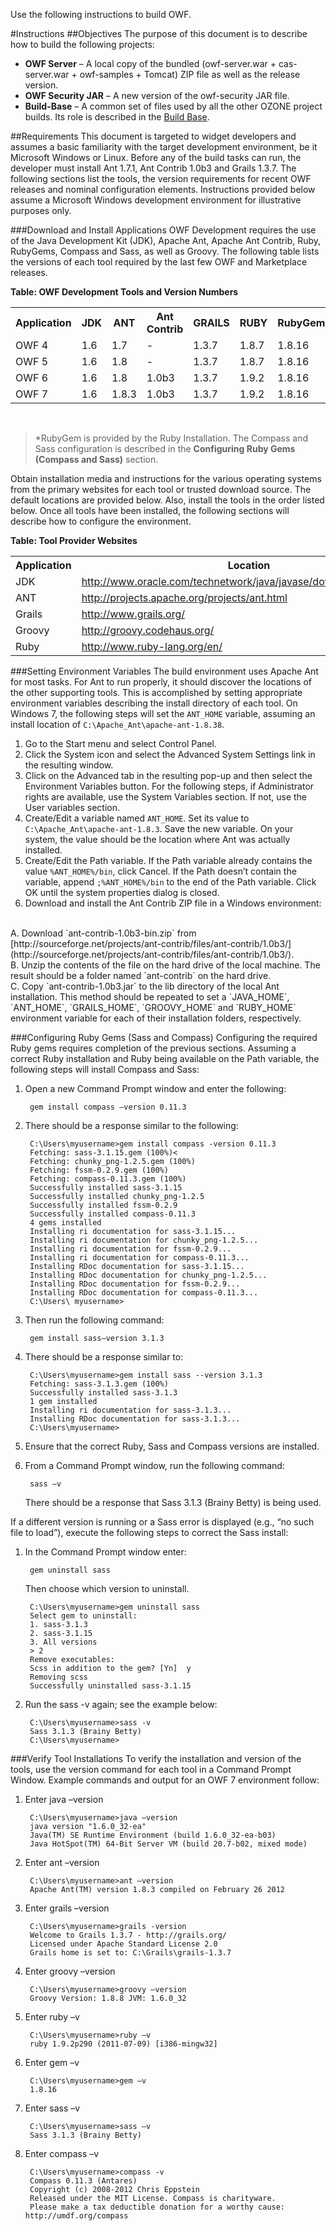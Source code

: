 Use the following instructions to build OWF. 

#Instructions
##Objectives
The purpose of this document is to describe how to build the following projects:

* **OWF Server** – A local copy of the bundled (owf-server.war + cas-server.war + owf-samples + Tomcat) ZIP file as well as the release version.
* **OWF Security JAR** – A new version of the owf-security JAR file.
* **Build-Base** – A common set of files used by all the other OZONE project builds. Its role is described in the [Build Base](OWF-7-Build-Base). 

##Requirements
This document is targeted to widget developers and assumes a basic familiarity with the target development environment, be it Microsoft Windows or Linux. Before any of the build tasks can run, the developer must install Ant 1.7.1, Ant Contrib 1.0b3 and Grails 1.3.7. The following sections list the tools, the version requirements for recent OWF releases and nominal configuration elements. Instructions provided below assume a Microsoft Windows development environment for illustrative purposes only. 

###Download and Install Applications
OWF Development requires the use of the Java Development Kit (JDK), Apache Ant, Apache Ant Contrib, Ruby, RubyGems, Compass and Sass, as well as Groovy. The following table lists the versions of each tool required by the last few OWF and Marketplace releases.

**Table: OWF Development Tools and Version Numbers**

<table>
 <tr> 
<th>Application</th>
<th>JDK</th>
<th>ANT</th>
<th>Ant Contrib</th>
<th>GRAILS</th>
<th>RUBY</th>
<th>RubyGem*</th>
<th>COMPASS*</th>
<th>SASS*</th>
<th>GROOVY</th>
</tr>
<tr> 
<td> OWF 4 </td>
<td> 1.6 </td>
<td> 1.7 </td>
<td> - </td>
<td> 1.3.7 </td>
<td> 1.8.7 </td>
<td> 1.8.16 </td>
<td> 0.11.3 </td>
<td> 3.1.3 </td>
<td> - </td>
</tr>
<tr> 
<td> OWF 5 </td>
<td> 1.6 </td>
<td> 1.8 </td>
<td> - </td>
<td> 1.3.7 </td>
<td> 1.8.7 </td>
<td> 1.8.16 </td>
<td> 0.11.3 </td>
<td> 3.1.3 </td>
<td> - </td>
</tr>
<tr> 
<td> OWF 6 </td>
<td> 1.6 </td>
<td> 1.8 </td>
<td> 1.0b3 </td>
<td> 1.3.7 </td>
<td> 1.9.2 </td>
<td> 1.8.16 </td>
<td> 0.11.3 </td>
<td> 3.1.3 </td>
<td> 1.8.8 </td>
</tr>
<tr> 
<td> OWF 7 </td>
<td> 1.6 </td>
<td> 1.8.3 </td>
<td> 1.0b3 </td>
<td> 1.3.7 </td>
<td> 1.9.2 </td>
<td> 1.8.16 </td>
<td> 0.11.3 </td>
<td> 3.1.3 </td>
<td> 1.8.8 </td>
</tr>
</table>
</br>

> *RubyGem is provided by the Ruby Installation. The Compass and Sass configuration is described in the **Configuring Ruby Gems (Compass and Sass)** section.

Obtain installation media and instructions for the various operating systems from the primary websites for each tool or trusted download source. The default locations are provided below. Also, install the tools in the order listed below. Once all tools have been installed, the following sections will describe how to configure the environment.

**Table: Tool Provider Websites**

<table>
<tr>
<th> Application </th>
<th> Location </th>
</tr>
<tr>
<td> JDK </td>
<td><a href="http://www.oracle.com/technetwork/java/javase/downloads/index.html" target="http://www.oracle.com/technetwork/java/javase/downloads/index.html">http://www.oracle.com/technetwork/java/javase/downloads/index.html</a></td>
</tr>
<tr>
<td>ANT</td>
<td><a href="http://projects.apache.org/projects/ant.html" target="http://projects.apache.org/projects/ant.html">http://projects.apache.org/projects/ant.html</a></td>
</tr>
<tr>
<td>Grails</td>
<td><a href="http://www.grails.org/" target="http://www.grails.org/">http://www.grails.org/</a></td>
</tr>
<tr>
<td>Groovy</td>
<td><a href="http://groovy.codehaus.org/" target="http://groovy.codehaus.org/">http://groovy.codehaus.org/</a></td>
</tr>
<tr>
<td>Ruby</td>
<td><a href="http://www.ruby-lang.org/en/" target="http://www.ruby-lang.org/en/">http://www.ruby-lang.org/en/</a></td>
</tr>
</table>


###Setting Environment Variables
The build environment uses Apache Ant for most tasks. For Ant to run properly, it should discover the locations of the other supporting tools. This is accomplished by setting appropriate environment variables describing the install directory of each tool. On Windows 7, the following steps will set the `ANT_HOME` variable, assuming an install location of `C:\Apache_Ant\apache-ant-1.8.38`.

1. Go to the Start menu and select Control Panel.
2. Click the System icon and select the Advanced System Settings link in the resulting window.
3. Click on the Advanced tab in the resulting pop-up and then select the Environment Variables button. For the following steps, if Administrator rights are available, use the System Variables section. If not, use the User variables section.
4. Create/Edit a variable named `ANT_HOME`. Set its value to `C:\Apache_Ant\apache-ant-1.8.3`. Save the new variable. On your system, the value should be the location where Ant was actually installed.
5. Create/Edit the Path variable. If the Path variable already contains the value `%ANT_HOME%/bin`, click Cancel. If the Path doesn’t contain the variable, append `;%ANT_HOME%/bin` to the end of the Path variable. Click OK until the system properties dialog is closed.
6. Download and install the Ant Contrib ZIP file in a Windows environment:
<br>
       A. Download `ant-contrib-1.0b3-bin.zip` from [http://sourceforge.net/projects/ant-contrib/files/ant-contrib/1.0b3/](http://sourceforge.net/projects/ant-contrib/files/ant-contrib/1.0b3/).<br>
       B. Unzip the contents of the file on the hard drive of the local machine. The result should be a folder named `ant-contrib` on the hard drive.<br>
       C. Copy `ant-contrib-1.0b3.jar` to the lib directory of the local Ant installation.
This method should be repeated to set a `JAVA_HOME`, `ANT_HOME`, `GRAILS_HOME`, `GROOVY_HOME` and `RUBY_HOME` environment variable for each of their installation folders, respectively.

###Configuring Ruby Gems (Sass and Compass)
Configuring the required Ruby gems requires completion of the previous sections. Assuming a correct Ruby installation and Ruby being available on the Path variable, the following steps will install Compass and Sass:

1. Open a new Command Prompt window and enter the following:

        gem install compass –version 0.11.3 

2. There should be a response similar to the following:

        C:\Users\myusername>gem install compass -version 0.11.3
        Fetching: sass-3.1.15.gem (100%)< 
        Fetching: chunky_png-1.2.5.gem (100%) 
        Fetching: fssm-0.2.9.gem (100%)
        Fetching: compass-0.11.3.gem (100%) 
        Successfully installed sass-3.1.15 
        Successfully installed chunky_png-1.2.5 
        Successfully installed fssm-0.2.9 
        Successfully installed compass-0.11.3 
        4 gems installed 
        Installing ri documentation for sass-3.1.15...
        Installing ri documentation for chunky_png-1.2.5... 
        Installing ri documentation for fssm-0.2.9... 
        Installing ri documentation for compass-0.11.3... 
        Installing RDoc documentation for sass-3.1.15... 
        Installing RDoc documentation for chunky_png-1.2.5... 
        Installing RDoc documentation for fssm-0.2.9... 
        Installing RDoc documentation for compass-0.11.3... 
        C:\Users\ myusername> 

3. Then run the following command:

        gem install sass—version 3.1.3

4. There should be a response similar to:

        C:\Users\myusername>gem install sass --version 3.1.3
        Fetching: sass-3.1.3.gem (100%)
        Successfully installed sass-3.1.3
        1 gem installed
        Installing ri documentation for sass-3.1.3...
        Installing RDoc documentation for sass-3.1.3...
        C:\Users\myusername>

5. Ensure that the correct Ruby, Sass and Compass versions are installed.
6. From a Command Prompt window, run the following command:

        sass –v

   There should be a response that Sass 3.1.3 (Brainy Betty) is being used.

If a different version is running or a Sass error is displayed (e.g., “no such file to load”), execute the following steps to correct the Sass install:

1. In the Command Prompt window enter:

        gem uninstall sass

   Then choose which version to uninstall. 

        C:\Users\myusername>gem uninstall sass
        Select gem to uninstall:
 	    1. sass-3.1.3
 	    2. sass-3.1.15
	    3. All versions
	    > 2
	    Remove executables:
	    Scss in addition to the gem? [Yn]  y
	    Removing scss
	    Successfully uninstalled sass-3.1.15 

2. Run the sass -v again; see the example below: 
        
        C:\Users\myusername>sass -v
        Sass 3.1.3 (Brainy Betty) 
        C:\Users\myusername>

###Verify Tool Installations
To verify the installation and version of the tools, use the version command for each tool in a Command Prompt Window. Example commands and output for an OWF 7 environment follow:

1. Enter java –version

        C:\Users\myusername>java –version
        java version "1.6.0_32-ea"
        Java(TM) SE Runtime Environment (build 1.6.0_32-ea-b03)
        Java HotSpot(TM) 64-Bit Server VM (build 20.7-b02, mixed mode)

2. Enter ant –version

        C:\Users\myusername>ant –version
        Apache Ant(TM) version 1.8.3 compiled on February 26 2012

3. Enter grails –version

        C:\Users\myusername>grails -version
        Welcome to Grails 1.3.7 - http://grails.org/
        Licensed under Apache Standard License 2.0
        Grails home is set to: C:\Grails\grails-1.3.7

4. Enter groovy –version

        C:\Users\myusername>groovy –version 
        Groovy Version: 1.8.8 JVM: 1.6.0_32

5. Enter ruby –v

        C:\Users\myusername>ruby –v
        ruby 1.9.2p290 (2011-07-09) [i386-mingw32]

6. Enter gem –v

        C:\Users\myusername>gem –v
        1.8.16

7. Enter sass –v

        C:\Users\myusername>sass –v
        Sass 3.1.3 (Brainy Betty)

8. Enter compass –v

        C:\Users\myusername>compass -v
        Compass 0.11.3 (Antares)
        Copyright (c) 2008-2012 Chris Eppstein
        Released under the MIT License. Compass is charityware. 
        Please make a tax deductible donation for a worthy cause: http://umdf.org/compass
